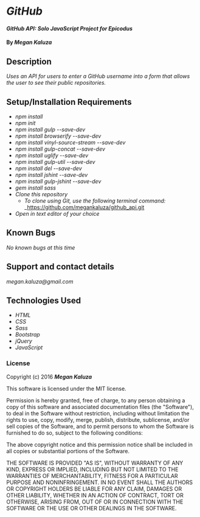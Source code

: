 # _GitHub_

#### _GitHub API: Solo JavaScript Project for Epicodus_

#### By _**Megan Kaluza**_

## Description

_Uses an API for users to enter a GitHub username into a form that allows the user to see their public repositories._

## Setup/Installation Requirements

* _npm install_
* _npm init_
* _npm install gulp --save-dev_
* _npm install browserify --save-dev_
* _npm install vinyl-source-stream --save-dev_
* _npm install gulp-concat --save-dev_
* _npm install uglify --save-dev_
* _npm install gulp-util --save-dev_
* _npm install del --save-dev_
* _npm install jshint --save-dev_
* _npm install gulp-jshint --save-dev_
* _gem install sass_          
* _Clone this repository_
    * _To clone using Git, use the following terminal command:_
    _https://github.com/megankaluza/github_api.git
* _Open in text editor of your choice_

## Known Bugs

_No known bugs at this time_

## Support and contact details

_megan.kaluza@gmail.com_

## Technologies Used

* _HTML_
* _CSS_
* _Sass_
* _Bootstrap_
* _jQuery_
* _JavaScript_

### License

Copyright (c) 2016 **_Megan Kaluza_**

This software is licensed under the MIT license.

Permission is hereby granted, free of charge, to any person obtaining a copy of this software and associated documentation files (the "Software"), to deal in the Software without restriction, including without limitation the rights to use, copy, modify, merge, publish, distribute, sublicense, and/or sell copies of the Software, and to permit persons to whom the Software is furnished to do so, subject to the following conditions:

The above copyright notice and this permission notice shall be included in all copies or substantial portions of the Software.

THE SOFTWARE IS PROVIDED "AS IS", WITHOUT WARRANTY OF ANY KIND, EXPRESS OR IMPLIED, INCLUDING BUT NOT LIMITED TO THE WARRANTIES OF MERCHANTABILITY, FITNESS FOR A PARTICULAR PURPOSE AND NONINFRINGEMENT. IN NO EVENT SHALL THE AUTHORS OR COPYRIGHT HOLDERS BE LIABLE FOR ANY CLAIM, DAMAGES OR OTHER LIABILITY, WHETHER IN AN ACTION OF CONTRACT, TORT OR OTHERWISE, ARISING FROM, OUT OF OR IN CONNECTION WITH THE SOFTWARE OR THE USE OR OTHER DEALINGS IN THE SOFTWARE.

